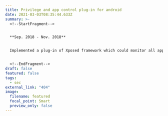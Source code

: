 ```yaml
---
title: Privilege and app control plug-in for android
date: 2021-03-03T08:35:44.633Z
summary: >-
  <!--StartFragment-->


  **Sep. 2018 - Nov. 2018**


  Implemented a plug-in of Xposed framework which could monitor all applications and control their behaviors. This plug-in could monitor/audit/block sensitive api calls related to user privacy by hooking all these apis. Blacklist and whitelist were also involved in this plug-in to help manage applications.


  <!--EndFragment-->
draft: false
featured: false
tags:
  - sec
external_link: "404"
image:
  filename: featured
  focal_point: Smart
  preview_only: false
---
```

